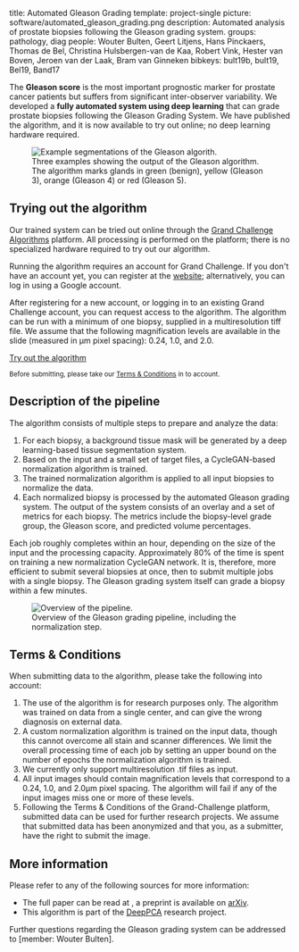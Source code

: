title: Automated Gleason Grading
template: project-single
picture: software/automated_gleason_grading.png
description: Automated analysis of prostate biopsies following the Gleason grading system.
groups: pathology, diag
people: Wouter Bulten, Geert Litjens, Hans Pinckaers, Thomas de Bel, Christina Hulsbergen-van de Kaa, Robert Vink, Hester van Boven, Jeroen van der Laak, Bram van Ginneken
bibkeys: bult19b, bult19, Bel19, Band17

The **Gleason score** is the most important prognostic marker for prostate cancer patients but suffers from significant inter-observer variability. We developed a **fully automated system using deep learning** that can grade prostate biopsies following the Gleason Grading System. We have published the algorithm, and it is now available to try out online; no deep learning hardware required.

<figure class="figure my-4">
  <img data-src="/images/software/gleason_segmentation_overlays_small.png" class="figure-img img-fluid lazyload" alt="Example segmentations of the Gleason algorith.">
  <figcaption class="figure-caption">Three examples showing the output of the Gleason algorithm. The algorithm marks glands in green (benign), yellow (Gleason 3), orange (Gleason 4) or red (Gleason 5).</figcaption>
</figure>

## Trying out the algorithm

Our trained system can be tried out online through the [Grand Challenge Algorithms](https://grand-challenge.org/algorithms/) platform. All processing is performed on the platform; there is no specialized hardware required to try out our algorithm.

Running the algorithm requires an account for Grand Challenge. If you don't have an account yet, you can register at the [website](https://grand-challenge.org/accounts/signin/); alternatively, you can log in using a Google account.

After registering for a new account, or logging in to an existing Grand Challenge account, you can request access to the algorithm. The algorithm can be run with a minimum of one biopsy, supplied in a multiresolution tiff file. We assume that the following magnification levels are available in the slide (measured in &mu;m pixel spacing): 0.24, 1.0, and 2.0.

<a href="https://grand-challenge.org/algorithms/gleason-grading-of-prostate-biopsies/" class="btn btn-primary btn-lg my-3">Try out the algorithm</a>

<small class="text-muted">Before submitting, please take our <a href="#terms">Terms & Conditions</a> in to account.</small>

## Description of the pipeline

The algorithm consists of multiple steps to prepare and analyze the data:

1. For each biopsy, a background tissue mask will be generated by a deep learning-based tissue segmentation system.
2. Based on the input and a small set of target files, a CycleGAN-based normalization algorithm is trained.
2. The trained normalization algorithm is applied to all input biopsies to normalize the data.
3. Each normalized biopsy is processed by the automated Gleason grading system. The output of the system consists of an overlay and a set of metrics for each biopsy. The metrics include the biopsy-level grade group, the Gleason score, and predicted volume percentages.

Each job roughly completes within an hour, depending on the size of the input and the processing capacity. Approximately 80% of the time is spent on training a new normalization CycleGAN network. It is, therefore, more efficient to submit several biopsies at once, then to submit multiple jobs with a single biopsy. The Gleason grading system itself can grade a biopsy within a few minutes.

<figure class="figure my-4">
  <img data-src="/images/software/gleason_algorithm_overview.png" class="figure-img img-fluid lazyload rounded" alt="Overview of the pipeline.">
  <figcaption class="figure-caption">Overview of the Gleason grading pipeline, including the normalization step.</figcaption>
</figure>

<a name="terms"></a>
## Terms & Conditions

When submitting data to the algorithm, please take the following into account:

1. The use of the algorithm is for research purposes only. The algorithm was trained on data from a single center, and can give the wrong diagnosis on external data.
2. A custom normalization algorithm is trained on the input data, though this cannot overcome all stain and scanner differences. We limit the overall processing time of each job by setting an upper bound on the number of epochs the normalization algorithm is trained.
3. We currently only support multiresolution .tif files as input.
4. All input images should contain magnification levels that correspond to a 0.24, 1.0, and 2.0&mu;m pixel spacing. The algorithm will fail if any of the input images miss one or more of these levels.
5. Following the Terms & Conditions of the Grand-Challenge platform, submitted data can be used for further research projects. We assume that submitted data has been anonymized and that you, as a submitter, have the right to submit the image.

## More information

Please refer to any of the following sources for more information:

- The full paper can be read at <journal link follows>, a preprint is available on [arXiv](https://arxiv.org/abs/1907.07980/).
- This algorithm is part of the [DeepPCA](/projects/deeppca) research project.

Further questions regarding the Gleason grading system can be addressed to [member: Wouter Bulten].
